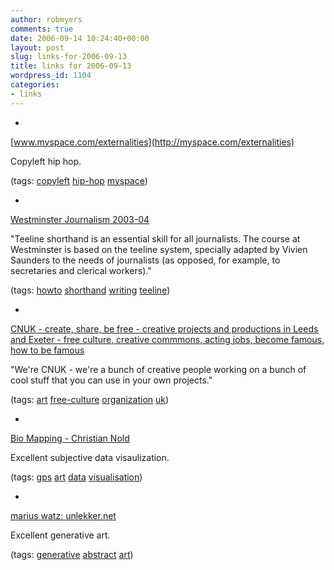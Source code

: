 ```yaml
---
author: robmyers
comments: true
date: 2006-09-14 10:24:40+00:00
layout: post
slug: links-for-2006-09-13
title: links for 2006-09-13
wordpress_id: 1104
categories:
- links
---
```


  

  *   


[www.myspace.com/externalities](http://myspace.com/externalities)

  


Copyleft hip hop.

  


(tags: [copyleft](http://del.icio.us/robmyers/copyleft) [hip-hop](http://del.icio.us/robmyers/hip-hop) [myspace](http://del.icio.us/robmyers/myspace))

  

  

  *   


[Westminster Journalism 2003-04](http://www.geocities.com/coursesite/teeline.htm)

  


"Teeline shorthand is an essential skill for all journalists. The course at Westminster is based on the teeline system, specially adapted by Vivien Saunders to the needs of journalists (as opposed, for example, to secretaries and clerical workers)."

  


(tags: [howto](http://del.icio.us/robmyers/howto) [shorthand](http://del.icio.us/robmyers/shorthand) [writing](http://del.icio.us/robmyers/writing) [teeline](http://del.icio.us/robmyers/teeline))

  

  

  *   


[CNUK - create, share, be free - creative projects and productions in Leeds and Exeter - free culture, creative commmons, acting jobs, become famous, how to be famous](http://cnuk.org/)

  


"We're CNUK - we're a bunch of creative people working on a bunch of cool stuff that you can use in your own projects."

  


(tags: [art](http://del.icio.us/robmyers/art) [free-culture](http://del.icio.us/robmyers/free-culture) [organization](http://del.icio.us/robmyers/organization) [uk](http://del.icio.us/robmyers/uk))

  

  

  *   


[Bio Mapping - Christian Nold](http://www.biomapping.net/new.htm)

  


Excellent subjective data visaulization.

  


(tags: [gps](http://del.icio.us/robmyers/gps) [art](http://del.icio.us/robmyers/art) [data](http://del.icio.us/robmyers/data) [visualisation](http://del.icio.us/robmyers/visualisation))

  

  

  *   


[marius watz: unlekker.net](http://www.unlekker.net/)

  


Excellent generative art.

  


(tags: [generative](http://del.icio.us/robmyers/generative) [abstract](http://del.icio.us/robmyers/abstract) [art](http://del.icio.us/robmyers/art))

  

  
  


